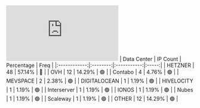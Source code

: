![Diagramm](https://github.com/obajay/StateSync-snapshots/blob/main/Projects/Nois/1/README.md)
| Data Center | IP Count | Percentage | Freq |
|:------------:|:--------:|:-----------:|:-----:|
| HETZNER | 48 | 57.14% | 🔴 |
| OVH | 12 | 14.29% | 🟢 |
| Contabo | 4 | 4.76% | 🟢 |
| MEVSPACE | 2 | 2.38% | 🟢 |
| DIGITALOCEAN | 1 | 1.19% | 🟢 |
| HIVELOCITY | 1 | 1.19% | 🟢 |
| Interserver | 1 | 1.19% | 🟢 |
| IONOS | 1 | 1.19% | 🟢 |
| Nubes | 1 | 1.19% | 🟢 |
| Scaleway | 1 | 1.19% | 🟢 |
| OTHER | 12 | 14.29% | 🟢 |
